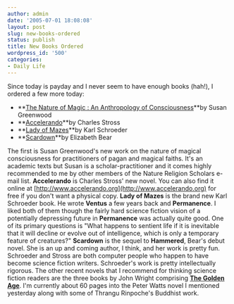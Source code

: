 ```yaml
---
author: admin
date: '2005-07-01 18:08:08'
layout: post
slug: new-books-ordered
status: publish
title: New Books Ordered
wordpress_id: '500'
categories:
- Daily Life
---
```


Since today is payday and I never seem to have enough books (hah!), I
ordered a few more today:

-   **[The Nature of Magic : An Anthropology of
    Consciousness](http://www.amazon.com/exec/obidos/tg/detail/-/1845200950/102-5812800-5064112?_encoding=UTF8&v=glance)**by
    Susan Greenwood
-   **[Accelerando](http://www.amazon.com/exec/obidos/tg/detail/-/0441012841/102-5812800-5064112?_encoding=UTF8&v=glance)**by
    Charles Stross
-   **[Lady of
    Mazes](http://www.amazon.com/exec/obidos/tg/detail/-/0765312190/102-5812800-5064112?_encoding=UTF8&v=glance)**by
    Karl Schroeder
-   **[Scardown](http://www.amazon.com/exec/obidos/tg/detail/-/055358751X/102-5812800-5064112?_encoding=UTF8&v=glance)**by
    Elizabeth Bear

The first is Susan Greenwood's new work on the nature of magical
consciousness for practitioners of pagan and magical faiths. It's an
academic texts but Susan is a scholar-practitioner and it comes highly
recommended to me by other members of the Nature Religion Scholars
e-mail list. **Accelerando** is Charles Stross' new novel. You can also
find it online at
[http://www.accelerando.org](http://www.accelerando.org) for free if you
don't want a physical copy. **Lady of Mazes** is the brand new Karl
Schroeder book. He wrote **Ventus** a few years back and **Permanence**.
I liked both of them though the fairly hard science fiction vision of a
potentially depressing future in **Permanence** was actually quite good.
One of its primary questions is "What happens to sentient life if it is
inevitable that it will decline or evolve out of intelligence, which is
only a temporary feature of creatures?" **Scardown** is the sequel to
**Hammered**, Bear's debut novel. She is an up and coming author, I
think, and her work is pretty fun. Schroeder and Stross are both
computer people who happen to have become science fiction writers.
Schroeder's work is pretty intellectually rigorous. The other recent
novels that I recommend for thinking science fiction readers are the
three books by John Wright comprising **[The Golden
Age](http://www.amazon.com/exec/obidos/tg/detail/-/0812579844)**. I'm
currently about 60 pages into the Peter Watts novel I mentioned
yesterday along with some of Thrangu Rinpoche's Buddhist work.
